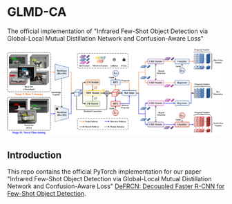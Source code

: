# GLMD-CA
The official implementation of "Infrared Few-Shot Object Detection via Global-Local Mutual Distillation Network and Confusion-Aware Loss"

<div align="center"><img src="assets/overview.jpg" width="840"></div>

## Introduction
This repo contains the official PyTorch implementation for our paper "Infrared Few-Shot Object Detection via Global-Local Mutual Distillation Network and Confusion-Aware Loss"
[DeFRCN: Decoupled Faster R-CNN for Few-Shot Object Detection](https://arxiv.org/abs/2108.09017).
